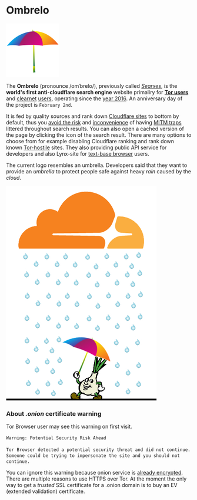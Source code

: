 # Ombrelo


![](../image/ss-sercxi.png)


The **Ombrelo** (pronounce /omˈbrelo/), previously called _[Searxes](https://web.archive.org/web/20210614033612/https://en.wikipedia.org/w/index.php?title=Searx&oldid=906373508)_, is the **world's first anti-cloudflare search engine** website primaliry for [**Tor users**](https://ombrelo.pkduaxfk6lrmo2be4yr6ke5pqzsujihywsggfb7tocnz7x3vqqkhfoqd.onion/) and [clearnet](https://en.wikipedia.org/wiki/Clearnet_(networking)) [users](https://ombrelo.eu.org/), operating since the [year 2016](https://addons.thunderbird.net/en-us/firefox/addon/searxes/).
An anniversary day of the project is `February 2nd`.

It is fed by quality sources and rank down [Cloudflare sites](../cloudflare_users/domains) to bottom by default, thus you [avoid the risk](../README.md) and [inconvenience](../PEOPLE.md) of having [MITM traps](../README.md) littered throughout search results.
You can also open a cached version of the page by clicking the icon of the search result.
There are many options to choose from for example disabling Cloudflare ranking and rank down known [Tor-hostile](../anti-tor_users/domains) sites.
They also providing public API service for developers and also Lynx-site for [text-base browser](../readme/en.ethics.md#browser-vendor-discrimination) users.

The current logo resembles an umbrella. Developers said that they want to provide an _umbrella_ to protect people safe against heavy _rain_ caused by the _cloud_.


![](../image/ssprotect.jpg)



### About _.onion_ certificate warning

Tor Browser user may see this warning on first visit.

```
Warning: Potential Security Risk Ahead

Tor Browser detected a potential security threat and did not continue.
Someone could be trying to impersonate the site and you should not continue.
```

You can ignore this warning because onion service is [already encrypted](https://community.torproject.org/onion-services/overview/).
There are multiple reasons to use HTTPS over Tor.
At the moment the only way to get a _trusted_ SSL certificate for a .onion domain is to buy an EV (extended validation) certificate.
